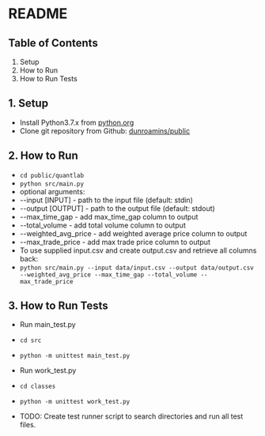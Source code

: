 # README

## Table of Contents

1. Setup
2. How to Run
3. How to Run Tests

## 1. Setup

* Install Python3.7.x from [python.org](http://python.org)
* Clone git repository from Github: [dunroamins/public](https://github.com/dunroamins/public.git)

## 2. How to Run

* `cd public/quantlab`
* `python src/main.py`
* optional arguments:
* --input [INPUT] - path to the input file (default: stdin)
* --output [OUTPUT] - path to the output file (default: stdout)
* --max_time_gap - add max_time_gap column to output
* --total_volume - add total volume column to output
* --weighted_avg_price - add weighted average price column to output
* --max_trade_price - add max trade price column to output
* To use supplied input.csv and create output.csv and retrieve all columns back:
* `python src/main.py --input data/input.csv --output data/output.csv --weighted_avg_price --max_time_gap --total_volume --max_trade_price`

## 3. How to Run Tests

* Run main_test.py
* `cd src`
* `python -m unittest main_test.py`

* Run work_test.py
* `cd classes`
* `python -m unittest work_test.py`

* TODO: Create test runner script to search directories and run all test files.
